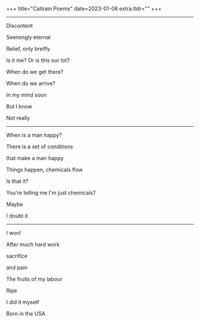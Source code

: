 
+++
title="Caltrain Poems"
date=2023-01-08
extra.tldr=""
+++

---

Discontent

Seemingly eternal

Relief, only breifly

Is it me? Or is this our lot?

When do we get there?

When do we arrive?

In my mind soon

But I know

Not really

---


When is a man happy?

There is a set of conditions

that make a man happy

Things happen, chemicals flow

Is that it?

You're telling me I'm just chemicals?

Maybe

I doubt it

--- 


I won!

After much hard work

sacrifice

and pain

The fruits of my labour

Ripe

I did it myself

Born in the USA
